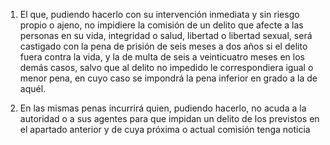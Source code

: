 1. El que, pudiendo hacerlo con su intervención inmediata y sin riesgo propio o ajeno, no impidiere la comisión de un delito que afecte a las personas en su vida, integridad o salud, libertad o libertad sexual, será castigado con la pena de prisión de seis meses a dos años si el delito fuera contra la vida, y la de multa de seis a veinticuatro meses en los demás casos, salvo que al delito no impedido le correspondiera igual o menor pena, en cuyo caso se impondrá la pena inferior en grado a la de aquél.

2. En las mismas penas incurrirá quien, pudiendo hacerlo, no acuda a la autoridad o a sus agentes para que impidan un delito de los previstos en el apartado anterior y de cuya próxima o actual comisión tenga noticia